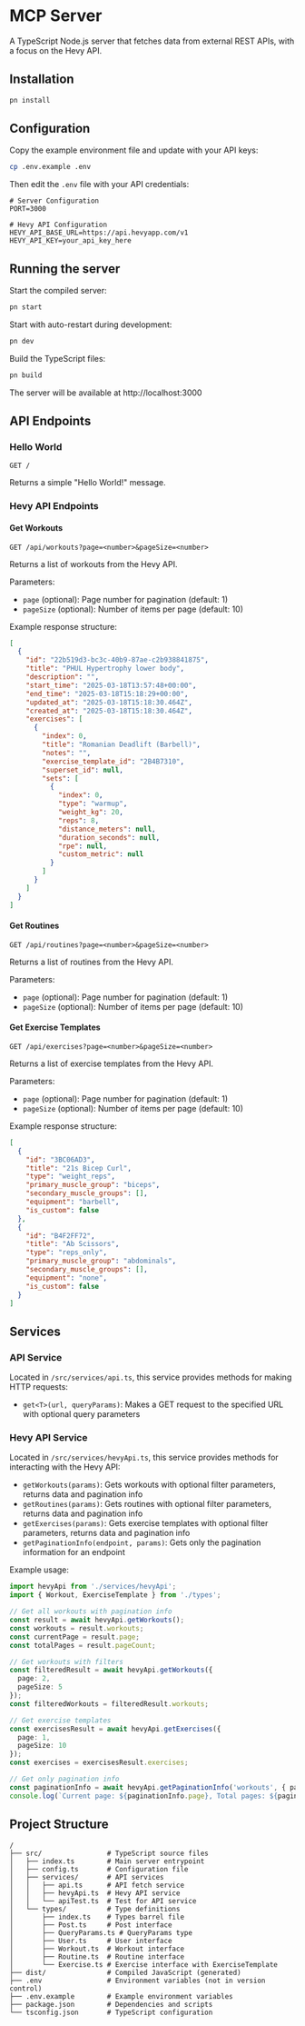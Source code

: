 # MCP Server

A TypeScript Node.js server that fetches data from external REST APIs, with a focus on the Hevy API.

## Installation

```bash
pn install
```

## Configuration

Copy the example environment file and update with your API keys:

```bash
cp .env.example .env
```

Then edit the `.env` file with your API credentials:

```
# Server Configuration
PORT=3000

# Hevy API Configuration
HEVY_API_BASE_URL=https://api.hevyapp.com/v1
HEVY_API_KEY=your_api_key_here
```

## Running the server

Start the compiled server:

```bash
pn start
```

Start with auto-restart during development:

```bash
pn dev
```

Build the TypeScript files:

```bash
pn build
```

The server will be available at http://localhost:3000

## API Endpoints

### Hello World

```
GET /
```

Returns a simple "Hello World!" message.

### Hevy API Endpoints

#### Get Workouts

```
GET /api/workouts?page=<number>&pageSize=<number>
```

Returns a list of workouts from the Hevy API.

Parameters:
- `page` (optional): Page number for pagination (default: 1)
- `pageSize` (optional): Number of items per page (default: 10)

Example response structure:
```json
[
  {
    "id": "22b519d3-bc3c-40b9-87ae-c2b938841875",
    "title": "PHUL Hypertrophy lower body",
    "description": "",
    "start_time": "2025-03-18T13:57:48+00:00",
    "end_time": "2025-03-18T15:18:29+00:00",
    "updated_at": "2025-03-18T15:18:30.464Z",
    "created_at": "2025-03-18T15:18:30.464Z",
    "exercises": [
      {
        "index": 0,
        "title": "Romanian Deadlift (Barbell)",
        "notes": "",
        "exercise_template_id": "2B4B7310",
        "superset_id": null,
        "sets": [
          {
            "index": 0,
            "type": "warmup",
            "weight_kg": 20,
            "reps": 8,
            "distance_meters": null,
            "duration_seconds": null,
            "rpe": null,
            "custom_metric": null
          }
        ]
      }
    ]
  }
]
```

#### Get Routines

```
GET /api/routines?page=<number>&pageSize=<number>
```

Returns a list of routines from the Hevy API.

Parameters:
- `page` (optional): Page number for pagination (default: 1)
- `pageSize` (optional): Number of items per page (default: 10)

#### Get Exercise Templates

```
GET /api/exercises?page=<number>&pageSize=<number>
```

Returns a list of exercise templates from the Hevy API.

Parameters:
- `page` (optional): Page number for pagination (default: 1)
- `pageSize` (optional): Number of items per page (default: 10)

Example response structure:
```json
[
  {
    "id": "3BC06AD3",
    "title": "21s Bicep Curl",
    "type": "weight_reps",
    "primary_muscle_group": "biceps",
    "secondary_muscle_groups": [],
    "equipment": "barbell",
    "is_custom": false
  },
  {
    "id": "B4F2FF72",
    "title": "Ab Scissors",
    "type": "reps_only",
    "primary_muscle_group": "abdominals",
    "secondary_muscle_groups": [],
    "equipment": "none",
    "is_custom": false
  }
]
```

## Services

### API Service

Located in `/src/services/api.ts`, this service provides methods for making HTTP requests:

- `get<T>(url, queryParams)`: Makes a GET request to the specified URL with optional query parameters

### Hevy API Service

Located in `/src/services/hevyApi.ts`, this service provides methods for interacting with the Hevy API:

- `getWorkouts(params)`: Gets workouts with optional filter parameters, returns data and pagination info
- `getRoutines(params)`: Gets routines with optional filter parameters, returns data and pagination info
- `getExercises(params)`: Gets exercise templates with optional filter parameters, returns data and pagination info
- `getPaginationInfo(endpoint, params)`: Gets only the pagination information for an endpoint

Example usage:
```typescript
import hevyApi from './services/hevyApi';
import { Workout, ExerciseTemplate } from './types';

// Get all workouts with pagination info
const result = await hevyApi.getWorkouts();
const workouts = result.workouts;
const currentPage = result.page;
const totalPages = result.pageCount;

// Get workouts with filters
const filteredResult = await hevyApi.getWorkouts({
  page: 2,
  pageSize: 5
});
const filteredWorkouts = filteredResult.workouts;

// Get exercise templates
const exercisesResult = await hevyApi.getExercises({
  page: 1,
  pageSize: 10
});
const exercises = exercisesResult.exercises;

// Get only pagination info
const paginationInfo = await hevyApi.getPaginationInfo('workouts', { page: 1, pageSize: 10 });
console.log(`Current page: ${paginationInfo.page}, Total pages: ${paginationInfo.pageCount}`);
```

## Project Structure

```
/
├── src/                # TypeScript source files
│   ├── index.ts        # Main server entrypoint
│   ├── config.ts       # Configuration file
│   ├── services/       # API services
│   │   ├── api.ts      # API fetch service
│   │   ├── hevyApi.ts  # Hevy API service
│   │   └── apiTest.ts  # Test for API service
│   └── types/          # Type definitions
│       ├── index.ts    # Types barrel file
│       ├── Post.ts     # Post interface
│       ├── QueryParams.ts # QueryParams type
│       ├── User.ts     # User interface
│       ├── Workout.ts  # Workout interface
│       ├── Routine.ts  # Routine interface
│       └── Exercise.ts # Exercise interface with ExerciseTemplate
├── dist/               # Compiled JavaScript (generated)
├── .env                # Environment variables (not in version control)
├── .env.example        # Example environment variables
├── package.json        # Dependencies and scripts
└── tsconfig.json       # TypeScript configuration
``` 